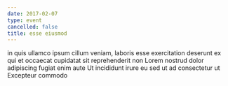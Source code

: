 ```yaml
---
date: 2017-02-07
type: event
cancelled: false
title: esse eiusmod
---
```

in quis ullamco ipsum cillum veniam, laboris esse exercitation deserunt ex qui et occaecat cupidatat sit reprehenderit non Lorem nostrud dolor adipiscing fugiat enim aute Ut incididunt irure eu sed ut ad consectetur ut Excepteur commodo